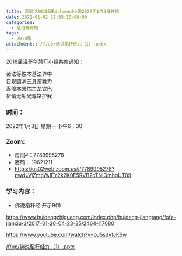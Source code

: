 ```yaml
---
title: 温哥华2018届Richmond小组2022年1月3日共修
date: 2022-01-02 12:55:10-08:00
categories:
  - 慧灯禅修班
tags:
  - 2018届
attachments: /f/up/佛说稻秆经九（1）.pptx
---
```

2018届温哥华慧灯小组共修通知：

诸法等性本基法界中\
自现圆满三身游舞力\
离障本来怙主龙钦巴\
祈请无垢光尊常护我  

### 时间：

2022年1月3日 星期一 下午6：30

### Zoom:

* 房间#：7789995278 
* 密码： 19621211
* <https://us02web.zoom.us/j/7789995278?pwd=VjZmbWJFY2k2K0E5RVB2cTNIQmhqUT09>

### 学习内容：

* 佛说稻秆经 开示9(1)

<https://www.huidengzhiguang.com/index.php/huideng-jiangtang/fofa-jianxiu-2/2017-01-20-04-23-25/2464-l17080>

<https://www.youtube.com/watch?v=pJ5sdvfJK5w>

[/f/up/佛说稻秆经九（1）.pptx](https://s3.ap-northeast-1.wasabisys.com/hdcx/hdv/f/up/佛说稻秆经九（1）.pptx)
